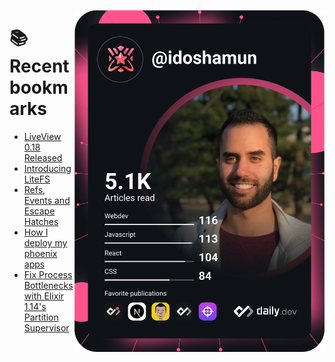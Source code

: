 <a href="https://app.daily.dev/idoshamun"><img src="https://raw.githubusercontent.com/idoshamun/idoshamun/devcard/devcard.svg" align='right' width="400" alt="Ido Shamun's Dev Card"/></a>

# 📚 Recent bookmarks
<!-- BOOKMARKS:START -->
- [LiveView 0.18 Released](https://app.daily.dev/posts/-jDK_Jv7n?utm_source=rss&utm_medium=bookmarks&utm_campaign=28849d86070e4c099c877ab6837c61f0)
- [Introducing LiteFS](https://app.daily.dev/posts/d_EPm_hvd?utm_source=rss&utm_medium=bookmarks&utm_campaign=28849d86070e4c099c877ab6837c61f0)
- [Refs, Events and Escape Hatches](https://app.daily.dev/posts/d5dsfO2M4?utm_source=rss&utm_medium=bookmarks&utm_campaign=28849d86070e4c099c877ab6837c61f0)
- [How I deploy my phoenix apps](https://app.daily.dev/posts/t6z1YjzbT?utm_source=rss&utm_medium=bookmarks&utm_campaign=28849d86070e4c099c877ab6837c61f0)
- [Fix Process Bottlenecks with Elixir 1.14&#39;s Partition Supervisor](https://app.daily.dev/posts/mlBlkDb08?utm_source=rss&utm_medium=bookmarks&utm_campaign=28849d86070e4c099c877ab6837c61f0)
<!-- BOOKMARKS:END -->
